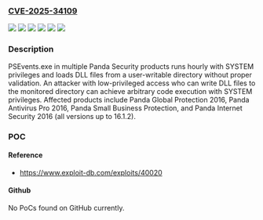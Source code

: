 ### [CVE-2025-34109](https://cve.mitre.org/cgi-bin/cvename.cgi?name=CVE-2025-34109)
![](https://img.shields.io/static/v1?label=Product&message=Panda%20Antivirus%20Pro%202016&color=blue)
![](https://img.shields.io/static/v1?label=Product&message=Panda%20Global%20Protection%202016&color=blue)
![](https://img.shields.io/static/v1?label=Product&message=Panda%20Internet%20Security%202016&color=blue)
![](https://img.shields.io/static/v1?label=Product&message=Panda%20Small%20Business%20Protection&color=blue)
![](https://img.shields.io/static/v1?label=Version&message=*%20&color=brightgreen)
![](https://img.shields.io/static/v1?label=Vulnerability&message=CWE-427%20Uncontrolled%20Search%20Path%20Element&color=brightgreen)

### Description

PSEvents.exe in multiple Panda Security products runs hourly with SYSTEM privileges and loads DLL files from a user-writable directory without proper validation. An attacker with low-privileged access who can write DLL files to the monitored directory can achieve arbitrary code execution with SYSTEM privileges. Affected products include Panda Global Protection 2016, Panda Antivirus Pro 2016, Panda Small Business Protection, and Panda Internet Security 2016 (all versions up to 16.1.2).

### POC

#### Reference
- https://www.exploit-db.com/exploits/40020

#### Github
No PoCs found on GitHub currently.

